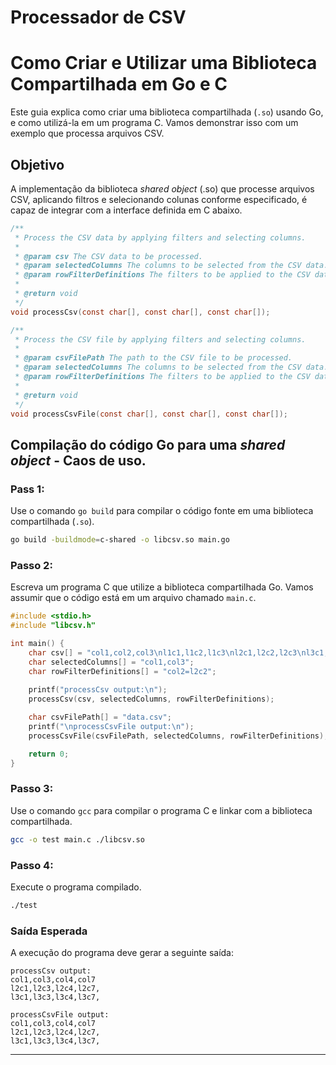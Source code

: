 # Processador de CSV

# Como Criar e Utilizar uma Biblioteca Compartilhada em Go e C

Este guia explica como criar uma biblioteca compartilhada (`.so`) usando Go, e como utilizá-la em um programa C. Vamos demonstrar isso com um exemplo que processa arquivos CSV.

## Objetivo

A implementação da biblioteca _shared object_ (.so) que processe arquivos CSV, aplicando filtros e selecionando colunas conforme especificado, é capaz de integrar com a interface definida em C abaixo.

```c
/**
 * Process the CSV data by applying filters and selecting columns.
 *
 * @param csv The CSV data to be processed.
 * @param selectedColumns The columns to be selected from the CSV data.
 * @param rowFilterDefinitions The filters to be applied to the CSV data.
 *
 * @return void
 */
void processCsv(const char[], const char[], const char[]);

/**
 * Process the CSV file by applying filters and selecting columns.
 *
 * @param csvFilePath The path to the CSV file to be processed.
 * @param selectedColumns The columns to be selected from the CSV data.
 * @param rowFilterDefinitions The filters to be applied to the CSV data.
 *
 * @return void
 */
void processCsvFile(const char[], const char[], const char[]);
```

## Compilação do código Go para uma _shared object_ - Caos de uso.

### Pass 1: 

Use o comando `go build` para compilar o código fonte em uma biblioteca compartilhada (`.so`).

```sh
go build -buildmode=c-shared -o libcsv.so main.go
```

### Passo 2: 

Escreva um programa C que utilize a biblioteca compartilhada Go. Vamos assumir que o código está em um arquivo chamado `main.c`.

```c
#include <stdio.h>
#include "libcsv.h"

int main() {
    char csv[] = "col1,col2,col3\nl1c1,l1c2,l1c3\nl2c1,l2c2,l2c3\nl3c1,l3c2,l3c3";
    char selectedColumns[] = "col1,col3";
    char rowFilterDefinitions[] = "col2=l2c2";
    
    printf("processCsv output:\n");
    processCsv(csv, selectedColumns, rowFilterDefinitions);

    char csvFilePath[] = "data.csv";
    printf("\nprocessCsvFile output:\n");
    processCsvFile(csvFilePath, selectedColumns, rowFilterDefinitions);

    return 0;
}
```
### Passo 3: 

Use o comando `gcc` para compilar o programa C e linkar com a biblioteca compartilhada.

```sh
gcc -o test main.c ./libcsv.so
```
### Passo 4: 

Execute o programa compilado.

```sh
./test
```

### Saída Esperada

A execução do programa deve gerar a seguinte saída:

```
processCsv output:
col1,col3,col4,col7
l2c1,l2c3,l2c4,l2c7,
l3c1,l3c3,l3c4,l3c7,

processCsvFile output:
col1,col3,col4,col7
l2c1,l2c3,l2c4,l2c7,
l3c1,l3c3,l3c4,l3c7,
```
---
